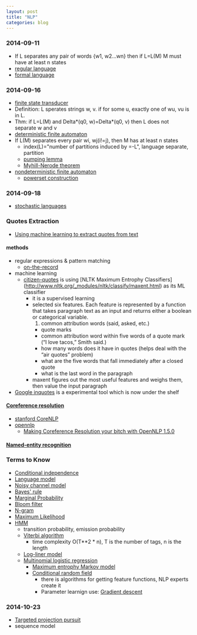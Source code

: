 ```yaml
---
layout: post
title: "NLP"
categories: blog
---
```


### 2014-09-11
* If L separates any pair of words {w1, w2...wn} then if L=L(M) M must have at least n states
* [regular language](http://en.wikipedia.org/wiki/Regular_language)
* [formal language](http://en.wikipedia.org/wiki/Formal_language)

### 2014-09-16
* [finite state transducer](http://en.wikipedia.org/wiki/Finite_state_transducer)
* Definition: L sperates strings w, v. if for some u, exactly one of wu, vu is in L.
* Thm: if L=L(M) and Delta*(q0, w)=Delta*(q0, v) then L does not separate w and v
* [deterministic finite automaton](http://en.wikipedia.org/wiki/Deterministic_finite_automaton)
* If L(M) separates every pair wi, wj(i!=j), then M has at least n states
    * index(L)="number of partitions induced by =-L", language separate, partition
    * [pumping lemma](http://zh.wikipedia.org/wiki/%E6%B3%B5%E5%BC%95%E7%90%86)
    * [Myhill-Nerode theorem](http://en.wikipedia.org/wiki/Myhill%E2%80%93Nerode_theorem)
* [nondeterministic finite automaton](http://en.wikipedia.org/wiki/Nondeterministic_finite_automaton)
    * [powerset construction](http://en.wikipedia.org/wiki/Powerset_construction)

### 2014-09-18
* [stochastic languages](http://en.wikipedia.org/wiki/Probabilistic_automaton#Stochastic_languages)

### Quotes Extraction
* [Using machine learning to extract quotes from text](http://cironline.org/blog/post/using-machine-learning-extract-quotes-text-3687)

#### methods
* regular expressions & pattern matching
    * [on-the-record](https://github.com/alexredstone/on-the-record)
* machine learning
    * [citizen-quotes](https://github.com/cirlabs/citizen-quotes) is using [NLTK Maximum Entrophy Classifiers] (http://www.nltk.org/_modules/nltk/classify/maxent.html) as its ML classifier
        * it is a supervised learning
        * selected six features. Each feature is represented by a function that takes paragraph text as an input and returns either a boolean or categorical variable.
            1. common attribution words (said, asked, etc.)
            - quote marks
            - common attribution word within five words of a quote mark (“I love tacos,” Smith said.)
            - how many words does it have in quotes (helps deal with the “air quotes” problem)
            - what are the five words that fall immediately after a closed quote
            - what is the last word in the paragraph
        * maxent figures out the most useful features and weighs them, then value the input paragraph
* [Google inquotes](http://lingpipe-blog.com/2008/10/01/how-to-extract-quotes-from-the-news/) is a experimental tool which is now under the shelf

#### [Coreference resolution](http://en.wikipedia.org/wiki/Coreference#Coreference_resolution)
* [stanford CoreNLP](http://nlp.stanford.edu/software/dcoref.shtml)
* [opennlp](http://opennlp.apache.org/documentation/manual/opennlp.html#tools.coref)
    * [Making Coreference Resolution your bitch with OpenNLP 1.5.0](http://blog.dpdearing.com/2012/11/making-coreference-resolution-with-opennlp-1-5-0-your-bitch/)

#### [Named-entity recognition](http://en.wikipedia.org/wiki/Named-entity_recognition)

### Terms to Know
* [Conditional independence](http://en.wikipedia.org/wiki/Conditional_independence)
* [Language model](http://en.wikipedia.org/wiki/Language_model)
* [Noisy channel model](http://en.wikipedia.org/wiki/Noisy_channel_model)
* [Bayes' rule](http://en.wikipedia.org/wiki/Bayes'_rule)
* [Marginal Probability](http://en.wikipedia.org/wiki/Marginal_distribution)
* [Bloom filter](http://en.wikipedia.org/wiki/Bloom_filter)
* [N-gram](http://en.wikipedia.org/wiki/N-gram)
* [Maximum Likelihood](http://en.wikipedia.org/wiki/Maximum_likelihood)
* [HMM](http://en.wikipedia.org/wiki/Hidden_Markov_model)
    * transition probability, emission probability
    * [Viterbi algorithm](http://en.wikipedia.org/wiki/Viterbi_algorithm)
        * time complexity O(T**2 * n), T is the number of tags, n is the length
    * [Log-liner model](http://en.wikipedia.org/wiki/Log-linear_model)
    * [Multinomial logistic regression](http://en.wikipedia.org/wiki/Multinomial_logistic_regression)
        * [Maximum entrophy Markov model](http://en.wikipedia.org/wiki/Maximum-entropy_Markov_model)
        * [Conditional random field](http://en.wikipedia.org/wiki/Conditional_random_field)
            * there is algorithms for getting feature functions, NLP experts create it
            * Parameter learnign use: [Gradient descent](http://en.wikipedia.org/wiki/Gradient_descent)

### 2014-10-23
* [Targeted projection pursuit](http://en.wikipedia.org/wiki/Targeted_projection_pursuit)
* sequence model
